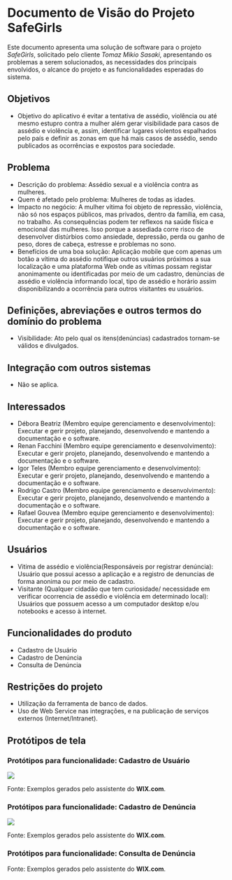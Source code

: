 # Documento de Visão do Projeto SafeGirls

Este documento apresenta uma solução de software para o projeto *SafeGirls*, solicitado pelo cliente *Tomaz Mikio Sasaki*, 
apresentando os problemas a serem solucionados, as necessidades dos principais envolvidos, o alcance do projeto e as funcionalidades 
esperadas do sistema.

## Objetivos

* Objetivo do aplicativo é evitar a tentativa de assédio, violência ou até mesmo estupro contra a mulher além gerar visibilidade para casos de assédio e violência e, assim, identificar lugares violentos espalhados pelo país e definir as zonas em que há mais casos de assédio, sendo publicados as ocorrências e expostos para sociedade.  

## Problema

* Descrição do problema: Assédio sexual e a violência contra as mulheres.
* Quem é afetado pelo problema: Mulheres de todas as idades.
* Impacto no negócio: A mulher vítima foi objeto de repressão, violência, não só nos espaços públicos, mas privados, dentro da família, em casa, no trabalho. As consequências podem ter reflexos na saúde física e emocional das mulheres. Isso porque a assediada corre risco de desenvolver distúrbios como ansiedade, depressão, perda ou ganho de peso, dores de cabeça, estresse e problemas no sono.
* Benefícios de uma boa solução: Aplicação mobile que com apenas um botão a vítima do assédio notifique outros usuários próximos a sua localização e uma plataforma Web onde as vítimas possam registar anonimamente ou identificadas por meio de um cadastro, denúncias de assédio e violência informando local, tipo de assédio e horário assim disponibilizando a ocorrência para outros visitantes eu usuários.


## Definições, abreviações e outros termos do domínio do problema

* Visibilidade: Ato pelo qual os itens(denúncias) cadastrados tornam-se válidos e divulgados.

## Integração com outros sistemas

* Não se aplica. 

## Interessados

* Débora Beatriz (Membro equipe gerenciamento e desenvolvimento): Executar e gerir projeto, planejando, desenvolvendo e mantendo a documentação e o software.
* Renan Facchini (Membro equipe gerenciamento e desenvolvimento): Executar e gerir projeto, planejando, desenvolvendo e mantendo a documentação e o software.
* Igor Teles (Membro equipe gerenciamento e desenvolvimento): Executar e gerir projeto, planejando, desenvolvendo e mantendo a documentação e o software.
* Rodrigo Castro (Membro equipe gerenciamento e desenvolvimento): Executar e gerir projeto, planejando, desenvolvendo e mantendo a documentação e o software.
* Rafael Gouvea (Membro equipe gerenciamento e desenvolvimento): Executar e gerir projeto, planejando, desenvolvendo e mantendo a documentação e o software.

## Usuários

* Vitima de assédio e violência(Responsáveis por registrar denúncia): Usuário que possui acesso a aplicação e a registro de denuncias de forma anonima ou por meio de cadastro.
* Visitante (Qualquer cidadão que tem curiosidade/ necessidade em verificar ocorrencia de assédio e violência em determinado local):   Usuários que possuem acesso a um computador desktop e/ou notebooks e acesso à internet.

## Funcionalidades do produto

* Cadastro de Usuário
* Cadastro de Denúncia
* Consulta de Denúncia

## Restrições do projeto

* Utilização da ferramenta de banco de dados. 
* Uso de Web Service nas integrações, e na publicação de serviços externos (Internet/Intranet). 


## Protótipos de tela

### Protótipos para funcionalidade: Cadastro de Usuário

![](proto1.png)

Fonte: Exemplos gerados pelo assistente do **WIX.com**.

### Protótipos para funcionalidade: Cadastro de Denúncia

![](proto2.png)

Fonte: Exemplos gerados pelo assistente do **WIX.com**.

### Protótipos para funcionalidade: Consulta de Denúncia

Fonte: Exemplos gerados pelo assistente do **WIX.com**.
